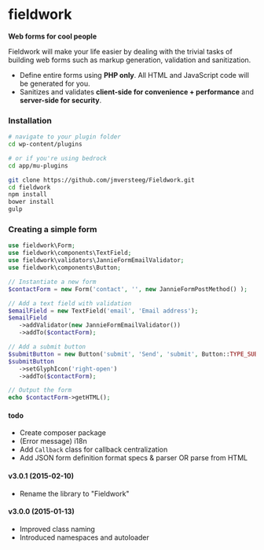 fieldwork
===========
**Web forms for cool people**

Fieldwork will make your life easier by dealing with the trivial tasks of building web forms such as markup generation, validation and sanitization.

 - Define entire forms using **PHP only**. All HTML and JavaScript code will be generated for you.
 - Sanitizes and validates **client-side for convenience + performance** and **server-side for security**.

### Installation

```bash
# navigate to your plugin folder
cd wp-content/plugins

# or if you're using bedrock
cd app/mu-plugins

git clone https://github.com/jmversteeg/Fieldwork.git
cd fieldwork
npm install
bower install
gulp
```

### Creating a simple form

```php
use fieldwork\Form;
use fieldwork\components\TextField;
use fieldwork\validators\JannieFormEmailValidator;
use fieldwork\components\Button;

// Instantiate a new form
$contactForm = new Form('contact', '', new JannieFormPostMethod() );

// Add a text field with validation
$emailField = new TextField('email', 'Email address');
$emailField
   ->addValidator(new JannieFormEmailValidator())
   ->addTo($contactForm);

// Add a submit button
$submitButton = new Button('submit', 'Send', 'submit', Button::TYPE_SUBMIT);
$submitButton
   ->setGlyphIcon('right-open')
   ->addTo($contactForm);

// Output the form
echo $contactForm->getHTML();
```

#### todo

 - Create composer package
 - (Error message) i18n
 - Add `Callback` class for callback centralization
 - Add JSON form definition format specs & parser OR parse from HTML

#### v3.0.1 (2015-02-10)
 - Rename the library to "Fieldwork"

#### v3.0.0 (2015-01-13)

 - Improved class naming
 - Introduced namespaces and autoloader
